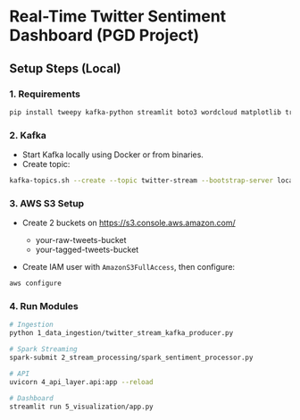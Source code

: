 # Real-Time Twitter Sentiment Dashboard (PGD Project)

## Setup Steps (Local)

### 1. Requirements

```bash
pip install tweepy kafka-python streamlit boto3 wordcloud matplotlib transformers pyspark
```

### 2. Kafka

- Start Kafka locally using Docker or from binaries.
- Create topic:
```bash
kafka-topics.sh --create --topic twitter-stream --bootstrap-server localhost:9092
```

### 3. AWS S3 Setup

- Create 2 buckets on https://s3.console.aws.amazon.com/
  - your-raw-tweets-bucket
  - your-tagged-tweets-bucket

- Create IAM user with `AmazonS3FullAccess`, then configure:
```bash
aws configure
```

### 4. Run Modules

```bash
# Ingestion
python 1_data_ingestion/twitter_stream_kafka_producer.py

# Spark Streaming
spark-submit 2_stream_processing/spark_sentiment_processor.py

# API
uvicorn 4_api_layer.api:app --reload

# Dashboard
streamlit run 5_visualization/app.py
```